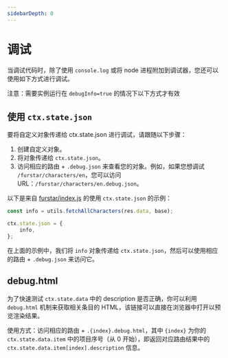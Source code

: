 ```yaml
---
sidebarDepth: 0
---
```

# 调试

当调试代码时，除了使用 `console.log` 或将 node 进程附加到调试器，您还可以使用如下方式进行调试。

注意：需要实例运行在 `debugInfo=true` 的情况下以下方式才有效

## 使用 `ctx.state.json`

要将自定义对象传递给 ctx.state.json 进行调试，请跟随以下步骤：

1.  创建自定义对象。
2.  将对象传递给 `ctx.state.json`。
3.  访问相应的路由 + `.debug.json` 来查看您的对象。例如，如果您想调试 `/furstar/characters/en`，您可以访问 URL：`/furstar/characters/en.debug.json`。

以下是来自 [furstar/index.js](https://github.com/DIYgod/RSSHub/blob/master/lib/v2/furstar/index.js) 的使用 `ctx.state.json` 的示例：

```js
const info = utils.fetchAllCharacters(res.data, base);

ctx.state.json = {
    info,
};
```

在上面的示例中，我们将 `info` 对象传递给 `ctx.state.json`，然后可以使用相应的路由 + `.debug.json` 来访问它。

## debug.html

为了快速测试 `ctx.state.data` 中的 description 是否正确，你可以利用 `debug.html` 机制来获取相关条目的 HTML，该链接可以直接在浏览器中打开以预览渲染结果。

使用方式：访问相应的路由 + `.{index}.debug.html`，其中 `{index}` 为你的 `ctx.state.data.item` 中的项目序号（从 0 开始），即返回对应路由结果中的 `ctx.state.data.item[index].description` 信息。

